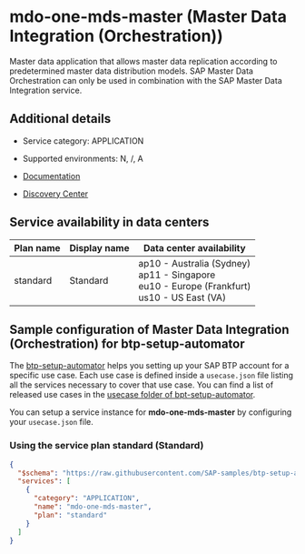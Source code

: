 # mdo-one-mds-master (Master Data Integration (Orchestration))

Master data application that allows master data replication according to predetermined master data distribution models. SAP Master Data Orchestration can only be used in combination with the SAP Master Data Integration service.

## Additional details
- Service category: APPLICATION
- Supported environments: N, /, A

- [Documentation](https://help.sap.com/viewer/product/DRAFT/SAP_CLOUD_PLATFORM_MASTER_DATA_INTEGRATION/CLOUD/en-US)
- [Discovery Center](https://discovery-center.cloud.sap/serviceCatalog/master-data-integration)

## Service availability in data centers

| Plan name | Display name | Data center availability  |
|------|----------------|---------------------------|
|  standard  |  Standard  | ap10 - Australia (Sydney)<br> ap11 - Singapore<br> eu10 - Europe (Frankfurt)<br> us10 - US East (VA)  |

## Sample configuration of **Master Data Integration (Orchestration)** for btp-setup-automator

The [btp-setup-automator](https://github.com/SAP-samples/btp-setup-automator) helps you setting up your SAP BTP account for a specific use case. Each use case is defined inside a `usecase.json` file listing all the services necessary to cover that use case. You can find a list of released use cases in the [usecase folder of bpt-setup-automator](https://github.com/SAP-samples/btp-setup-automator/tree/main/usecases).

You can setup a service instance for **mdo-one-mds-master** by configuring your `usecase.json` file.

### Using the service plan **standard** (Standard)

```json
{
  "$schema": "https://raw.githubusercontent.com/SAP-samples/btp-setup-automator/main/libs/btpsa-usecase.json",
  "services": [
    {
      "category": "APPLICATION",
      "name": "mdo-one-mds-master",
      "plan": "standard"
    }
  ]
}
```
